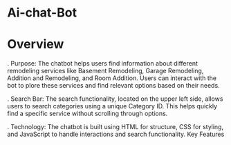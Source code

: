 # Ai-chat-Bot

# Overview
. Purpose: The chatbot helps users find information about different remodeling services like Basement Remodeling, Garage Remodeling, Addition and Remodeling, and Room Addition. Users can interact with the bot to plore these services and find relevant options based on their needs.

. Search Bar: The search functionality, located on the upper left side, allows users to search categories using a unique Category ID. This helps quickly find a specific service without scrolling through options.

. Technology: The chatbot is built using HTML for structure, CSS for styling, and JavaScript to handle interactions and search functionality.
Key Features
